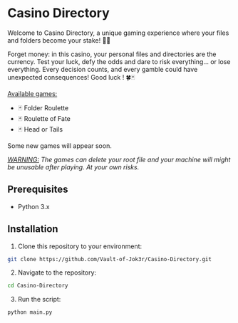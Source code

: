 # Casino Directory

Welcome to Casino Directory, a unique gaming experience where your files and folders become your stake! 🎲💾

Forget money: in this casino, your personal files and directories are the currency. Test your luck, defy the odds and dare to risk everything... or lose everything. Every decision counts, and every gamble could have unexpected consequences! Good luck ! 🍀🃏

<ins>Available games:</ins>

   - 🃏  Folder Roulette
   - 🃏  Roulette of Fate
   - 🃏  Head or Tails

Some new games will appear soon.

*<ins>WARNING:</ins> The games can delete your root file and your machine will might be unusable after playing. At your own risks.*

## Prerequisites

- Python 3.x

## Installation

1. Clone this repository to your environment:

```bash
git clone https://github.com/Vault-of-Jok3r/Casino-Directory.git
```

2. Navigate to the repository:

```bash
cd Casino-Directory
```

3. Run the script:

```bash
python main.py
```

